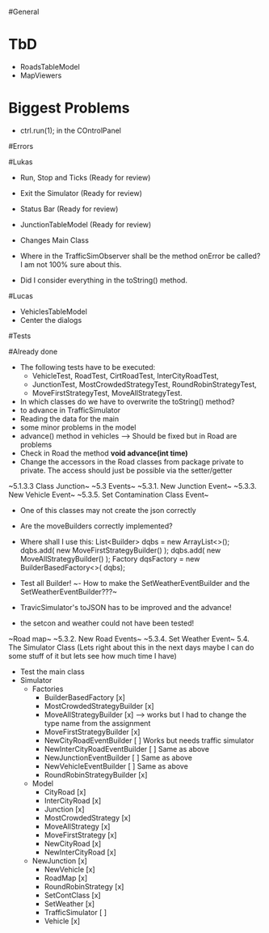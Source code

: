 #General

# TbD
- RoadsTableModel
- MapViewers

# Biggest Problems
- ctrl.run(1); in the COntrolPanel

#Errors

#Lukas
- Run, Stop and Ticks (Ready for review)
- Exit the Simulator (Ready for review)
- Status Bar (Ready for review)
- JunctionTableModel (Ready for review)
- Changes Main Class 

- Where in the TrafficSimObserver shall be the method onError be called? I am not 100% sure about this.
- Did I consider everything in the toString() method. 

#Lucas
- VehiclesTableModel
- Center the dialogs

#Tests

#Already done
- The following tests have to be executed:
	- VehicleTest, RoadTest, CirtRoadTest, InterCityRoadTest,
	- JunctionTest, MostCrowdedStrategyTest, RoundRobinStrategyTest,
	- MoveFirstStrategyTest, MoveAllStrategyTest.
- In which classes do we have to overwrite the toString() method?
- to advance in TrafficSimulator
- Reading the data for the main
- some minor problems in the model
- advance() method in vehicles --> Should be fixed but in Road are problems
- Check in Road the method <b> void advance(int time) </b>
- Change the accessors in the Road classes from package private to private. The access should just be possible via the setter/getter

~5.1.3.3 Class Junction~
~5.3 Events~
~5.3.1. New Junction Event~
~5.3.3. New Vehicle Event~
~5.3.5. Set Contamination Class Event~
- One of this classes may not create the json correctly
- Are the moveBuilders correctly implemented?
- Where shall I use this: 
List<Builder<DequeuingStrategy>> dqbs = new ArrayList<>();
dqbs.add( new MoveFirstStrategyBuilder() );
dqbs.add( new MoveAllStrategyBuilder() );
Factory<DequeuingStrategy> dqsFactory = new BuilderBasedFactory<>(
dqbs);

- Test all Builder!
~- How to make the SetWeatherEventBuilder and the SetWeatherEventBuilder???~
- TravicSimulator's toJSON has to be improved and the advance!
- the setcon and weather could not have been tested!

~Road map~
~5.3.2. New Road Events~
~5.3.4. Set Weather Event~
5.4. The Simulator Class (Lets right about this in the next days maybe I can do some stuff of it but lets see how much time I have)
- Test the main class
- Simulator
	- Factories
		- BuilderBasedFactory 				[x] 
		- MostCrowdedStrategyBuilder		[x]
		- MoveAllStrategyBuilder			[x] --> works but I had to change the type name from the assignment
		- MoveFirstStrategyBuilder			[x] 
		- NewCityRoadEventBuilder			[ ] 	Works but needs traffic simulator
		- NewInterCityRoadEventBuilder		[ ] 	Same as above
		- NewJunctionEventBuilder			[ ] 	Same as above
		- NewVehicleEventBuilder			[ ] 	Same as above
		- RoundRobinStrategyBuilder			[x] 
	- Model
		- CityRoad 		 					[x]		
		- InterCityRoad						[x]
		- Junction							[x]
		- MostCrowdedStrategy				[x]
		- MoveAllStrategy					[x]
		- MoveFirstStrategy					[x]
		- NewCityRoad						[x]
		- NewInterCityRoad					[x]
	- NewJunction							[x]
		- NewVehicle						[x]
		- RoadMap							[x]
		- RoundRobinStrategy				[x]
		- SetContClass						[x]
		- SetWeather						[x]
		- TrafficSimulator					[ ]
		- Vehicle							[x]
		
		
		
		